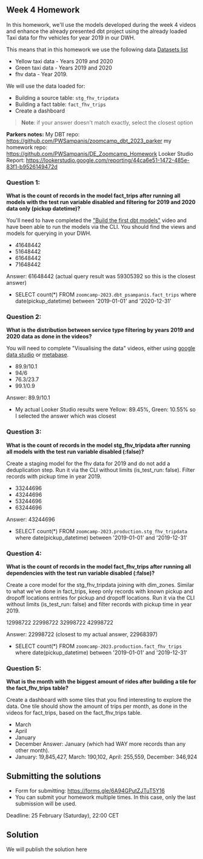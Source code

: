 ## Week 4 Homework 

In this homework, we'll use the models developed during the week 4 videos and enhance the already presented dbt project using the already loaded Taxi data for fhv vehicles for year 2019 in our DWH.

This means that in this homework we use the following data [Datasets list](https://github.com/DataTalksClub/nyc-tlc-data/)
* Yellow taxi data - Years 2019 and 2020
* Green taxi data - Years 2019 and 2020 
* fhv data - Year 2019. 

We will use the data loaded for:

* Building a source table: `stg_fhv_tripdata`
* Building a fact table: `fact_fhv_trips`
* Create a dashboard 

> **Note**: if your answer doesn't match exactly, select the closest option 

**Parkers notes:**
My DBT repo: https://github.com/PWSampanis/zoomcamp_dbt_2023_parker
my homework repo: https://github.com/PWSampanis/DE_Zoomcamp_Homework
Looker Studio Report: https://lookerstudio.google.com/reporting/44ca6e51-1472-485e-83f1-b9526149472d

### Question 1: 

**What is the count of records in the model fact_trips after running all models with the test run variable disabled and filtering for 2019 and 2020 data only (pickup datetime)?** 

You'll need to have completed the ["Build the first dbt models"](https://www.youtube.com/watch?v=UVI30Vxzd6c) video and have been able to run the models via the CLI. 
You should find the views and models for querying in your DWH.

- 41648442
- 51648442
- 61648442
- 71648442

Answer: 61648442 (actual query result was 59305392 so this is the closest answer)
- SELECT count(*) FROM `zoomcamp-2023.dbt_psampanis.fact_trips` where date(pickup_datetime) between '2019-01-01' and '2020-12-31'


### Question 2: 

**What is the distribution between service type filtering by years 2019 and 2020 data as done in the videos?**

You will need to complete "Visualising the data" videos, either using [google data studio](https://www.youtube.com/watch?v=39nLTs74A3E) or [metabase](https://www.youtube.com/watch?v=BnLkrA7a6gM). 

- 89.9/10.1
- 94/6
- 76.3/23.7
- 99.1/0.9

Answer: 89.9/10.1 
- My actual Looker Studio results were Yellow: 89.45%, Green: 10.55% so I selected the answer which was closest



### Question 3: 

**What is the count of records in the model stg_fhv_tripdata after running all models with the test run variable disabled (:false)?**  

Create a staging model for the fhv data for 2019 and do not add a deduplication step. Run it via the CLI without limits (is_test_run: false).
Filter records with pickup time in year 2019.

- 33244696
- 43244696
- 53244696
- 63244696

Answer: 43244696
- SELECT count(*) FROM `zoomcamp-2023.production.stg_fhv_tripdata`  where date(pickup_datetime) between '2019-01-01' and '2019-12-31'

### Question 4:
**What is the count of records in the model fact_fhv_trips after running all dependencies with the test run variable disabled (:false)?**

Create a core model for the stg_fhv_tripdata joining with dim_zones. Similar to what we've done in fact_trips, keep only records with known pickup and dropoff locations entries for pickup and dropoff locations. Run it via the CLI without limits (is_test_run: false) and filter records with pickup time in year 2019.

12998722
22998722
32998722
42998722

Answer: 22998722 (closest to my actual answer, 22968397)
- SELECT count(*) FROM `zoomcamp-2023.production.fact_fhv_trips`  where date(pickup_datetime) between '2019-01-01' and '2019-12-31'


### Question 5: 

**What is the month with the biggest amount of rides after building a tile for the fact_fhv_trips table?**

Create a dashboard with some tiles that you find interesting to explore the data. One tile should show the amount of trips per month, as done in the videos for fact_trips, based on the fact_fhv_trips table.

- March
- April
- January
- December
Answer: January (which had WAY more records than any other month). 
- January: 19,845,427, March: 190,102, April: 255,559, December: 346,924


## Submitting the solutions

* Form for submitting: https://forms.gle/6A94GPutZJTuT5Y16
* You can submit your homework multiple times. In this case, only the last submission will be used. 

Deadline: 25 February (Saturday), 22:00 CET


## Solution

We will publish the solution here